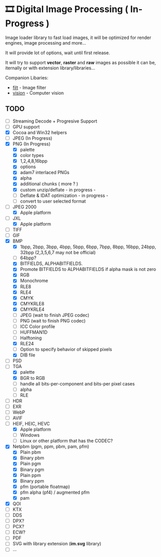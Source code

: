 # 🎞 Digital Image Processing ( In-Progress )

Image loader library to fast load images, it will be optimized for render engines, image processing and more...

It will provide lot of options, wait until first release. 

It will try to support **vector**, **raster** and **raw** images as possible it can be, iternally or with extension library/libraries...

Companion Libaries:

- [filt](https://github.com/recp/filt) - Image filter
- [vision](https://github.com/recp/vision) - Computer vision

TODO
-----
- [ ] Streaming Decode + Progresive Support 
- [ ] GPU support
- [x] Cocoa and Win32 helpers
- [ ] JPEG (In Progress)
- [x] PNG (In Progress)
  - [x] palette
  - [x] color types
  - [x] 1,2,4,8,16bpp
  - [x] options
  - [x] adam7 interlaced PNGs
  - [x] alpha
  - [x] additional chunks ( more ? )
  - [x] custom unzip/deflate - in progress -
  - [ ] Deflate & IDAT optimization - in progress -
  - [ ] convert to user selected format
- [ ] JPEG 2000
  - [x] Apple platform
- [ ] JXL
  - [x] Apple platform
- [ ] TIFF
- [ ] GIF
- [x] BMP
  - [x] 1bpp, 2bpp, 3bpp, 4bpp, 5bpp, 6bpp, 7bpp, 8bpp, 16bpp, 24bpp, 32bpp (2,3,5,6,7 may not be official)
  - [ ] 64bpp?
  - [x] BITFIELDS, ALPHABITFIELDS. 
  - [x] Promote BITFIELDS to ALPHABITFIELDS if alpha mask is not zero
  - [x] RGB
  - [x] Monochrome
  - [x] RLE8 
  - [x] RLE4
  - [x] CMYK
  - [x] CMYKRLE8
  - [x] CMYKRLE4
  - [ ] JPEG (wait to finish JPEG codec)
  - [ ] PNG (wait to finish PNG codec)
  - [ ] ICC Color profile
  - [ ] HUFFMAN1D
  - [ ] Halftoning
  - [x] RLE24
  - [ ] Option to specify behavior of skipped pixels 
  - [x] DIB file
- [ ] PSD
- [ ] TGA
  - [x] palette
  - [x] BGR to RGB
  - [ ] handle all bits-per-component and bits-per pixel cases
  - [ ] alpha
  - [ ] RLE
- [ ] HDR
- [ ] EXR
- [ ] WebP
- [ ] AVIF
- [ ] HEIF, HEIC, HEVC
  - [x] Apple platform
  - [ ] Windows
  - [ ] Linux or other platform that has the CODEC?
- [x] Netpbm (pgm, ppm, pbm, pam, pfm)
  - [x] Plain pbm
  - [x] Binary pbm
  - [x] Plain pgm
  - [x] Binary pgm
  - [x] Plain ppm
  - [x] Binary ppm
  - [x] pfm (portable floatmap)
  - [x] pfm alpha (pf4) / augmented pfm
  - [x] pam
- [x] QOI
- [ ] KTX
- [ ] DDS
- [ ] DPX?
- [ ] PCX?
- [ ] ECW?
- [ ] PDF
- [ ] SVG with library extension (**im.svg** library)
- [ ] ...
